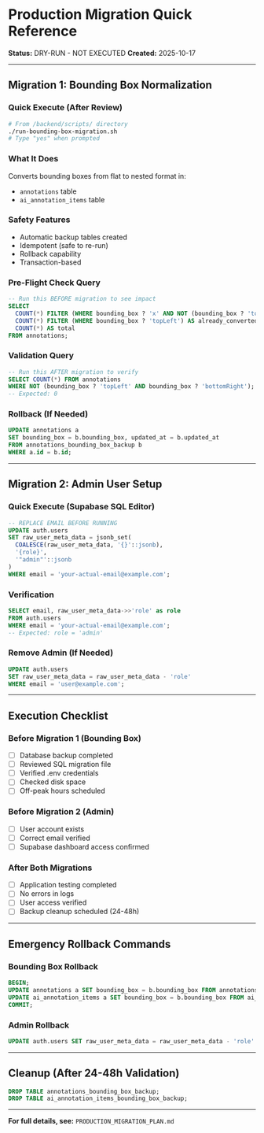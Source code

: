# Production Migration Quick Reference

**Status:** DRY-RUN - NOT EXECUTED
**Created:** 2025-10-17

---

## Migration 1: Bounding Box Normalization

### Quick Execute (After Review)

```bash
# From /backend/scripts/ directory
./run-bounding-box-migration.sh
# Type "yes" when prompted
```

### What It Does
Converts bounding boxes from flat to nested format in:
- `annotations` table
- `ai_annotation_items` table

### Safety Features
- Automatic backup tables created
- Idempotent (safe to re-run)
- Rollback capability
- Transaction-based

### Pre-Flight Check Query
```sql
-- Run this BEFORE migration to see impact
SELECT
  COUNT(*) FILTER (WHERE bounding_box ? 'x' AND NOT (bounding_box ? 'topLeft')) AS needs_conversion,
  COUNT(*) FILTER (WHERE bounding_box ? 'topLeft') AS already_converted,
  COUNT(*) AS total
FROM annotations;
```

### Validation Query
```sql
-- Run this AFTER migration to verify
SELECT COUNT(*) FROM annotations
WHERE NOT (bounding_box ? 'topLeft' AND bounding_box ? 'bottomRight');
-- Expected: 0
```

### Rollback (If Needed)
```sql
UPDATE annotations a
SET bounding_box = b.bounding_box, updated_at = b.updated_at
FROM annotations_bounding_box_backup b
WHERE a.id = b.id;
```

---

## Migration 2: Admin User Setup

### Quick Execute (Supabase SQL Editor)

```sql
-- REPLACE EMAIL BEFORE RUNNING
UPDATE auth.users
SET raw_user_meta_data = jsonb_set(
  COALESCE(raw_user_meta_data, '{}'::jsonb),
  '{role}',
  '"admin"'::jsonb
)
WHERE email = 'your-actual-email@example.com';
```

### Verification
```sql
SELECT email, raw_user_meta_data->>'role' as role
FROM auth.users
WHERE email = 'your-actual-email@example.com';
-- Expected: role = 'admin'
```

### Remove Admin (If Needed)
```sql
UPDATE auth.users
SET raw_user_meta_data = raw_user_meta_data - 'role'
WHERE email = 'user@example.com';
```

---

## Execution Checklist

### Before Migration 1 (Bounding Box)
- [ ] Database backup completed
- [ ] Reviewed SQL migration file
- [ ] Verified .env credentials
- [ ] Checked disk space
- [ ] Off-peak hours scheduled

### Before Migration 2 (Admin)
- [ ] User account exists
- [ ] Correct email verified
- [ ] Supabase dashboard access confirmed

### After Both Migrations
- [ ] Application testing completed
- [ ] No errors in logs
- [ ] User access verified
- [ ] Backup cleanup scheduled (24-48h)

---

## Emergency Rollback Commands

### Bounding Box Rollback
```sql
BEGIN;
UPDATE annotations a SET bounding_box = b.bounding_box FROM annotations_bounding_box_backup b WHERE a.id = b.id;
UPDATE ai_annotation_items a SET bounding_box = b.bounding_box FROM ai_annotation_items_bounding_box_backup b WHERE a.id = b.id;
COMMIT;
```

### Admin Rollback
```sql
UPDATE auth.users SET raw_user_meta_data = raw_user_meta_data - 'role' WHERE email = 'user@example.com';
```

---

## Cleanup (After 24-48h Validation)

```sql
DROP TABLE annotations_bounding_box_backup;
DROP TABLE ai_annotation_items_bounding_box_backup;
```

---

**For full details, see:** `PRODUCTION_MIGRATION_PLAN.md`
